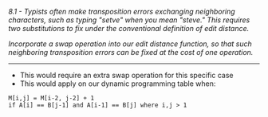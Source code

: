 *8.1 - Typists often make transposition errors exchanging neighboring characters, such as typing "setve" when you mean "steve." This requires two substitutions to fix under the conventional definition of edit distance.*

*Incorporate a swap operation into our edit distance function, so that such neighboring transposition errors can be fixed at the cost of one operation.*
***
- This would require an extra swap operation for this specific case
- This would apply on our dynamic programming table when: 
```
M[i,j] = M[i-2, j-2] + 1
if A[i] == B[j-1] and A[i-1] == B[j] where i,j > 1
```
